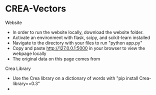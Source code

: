 # CREA-Vectors
Website
- In order to run the website locally, download the website folder. 
- Activate an environment with flask, scipy, and scikit-learn installed 
- Navigate to the directory with your files to run "python app.py"
- Copy and paste http://127.0.0.1:5000 in your browser to view the webpage locally
- The original data on this page comes from  

Crea Library
- Use the Crea library on a dictionary of words with "pip install Crea-library==0.3"
- 
